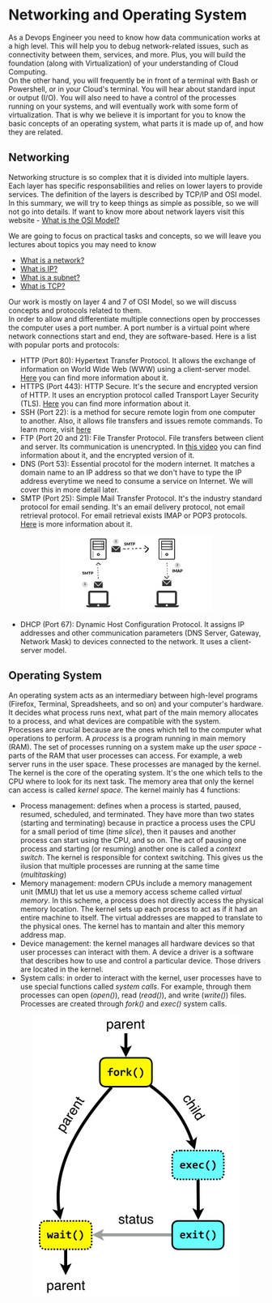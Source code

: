 # Networking and Operating System
As a Devops Engineer you need to know how data communication works at a high level. This will help you to debug network-related issues, such as connectivity between them, services, and more. Plus, you will build the foundation (along with Virtualization) of your understanding of Cloud Computing.  
On the other hand, you will frequently be in front of a terminal with Bash or Powershell, or in your Cloud's terminal. You will hear about standard input or output (I/O). You will also need to have a control of the processes running on your systems, and will eventually work with some form of virtualization. That is why we believe it is important for you to know the basic concepts of an operating system, what parts it is made up of, and how they are related.

## Networking
Networking structure is so complex that it is divided into multiple layers. Each layer has specific responsabilities and relies on lower layers to provide services. The definition of the layers is described by TCP/IP and OSI model. In this summary, we will try to keep things as simple as possible, so we will not go into details. If want to know more about network layers visit this website - [What is the OSI Model?](https://www.cloudflare.com/learning/ddos/glossary/open-systems-interconnection-model-osi/)

We are going to focus on practical tasks and concepts, so we will leave you lectures about topics you may need to know

* [What is a network?](https://www.cloudflare.com/learning/network-layer/what-is-the-network-layer/)
* [What is IP?](https://www.cloudflare.com/learning/dns/glossary/what-is-my-ip-address/)
* [What is a subnet?](https://www.cloudflare.com/learning/network-layer/what-is-a-subnet/)
* [What is TCP?](https://www.geeksforgeeks.org/what-is-transmission-control-protocol-tcp/)

Our work is mostly on layer 4 and 7 of OSI Model, so we will discuss concepts and protocols related to them.  
In order to allow and differentiate multiple connections open by proccesses the computer uses a port number. A port number is a virtual point where network connections start and end, they are software-based. Here is a list with popular ports and protocols:
* HTTP (Port 80): Hypertext Transfer Protocol. It allows the exchange of information on World Wide Web (WWW) using a client-server model. [Here](https://developer.mozilla.org/en-US/docs/Web/HTTP/Overview) you can find more information about it.
* HTTPS (Port 443): HTTP Secure. It's the secure and encrypted version of HTTP. It uses an encryption protocol called Transport Layer Security (TLS). [Here](https://www.ssl.com/faqs/what-is-https/) you can find more information about it.
* SSH (Port 22): is a method for secure remote login from one computer to another. Also, it allows file transfers and issues remote commands. To learn more, visit [here](https://www.ssh.com/academy/ssh/protocol)
* FTP (Port 20 and 21): File Transfer Protocol. File transfers between client and server. Its communication is unencrypted. In [this video](https://www.youtube.com/watch?v=tOj8MSEIbfA) you can find information about it, and the encrypted version of it.
* DNS (Port 53): Essential procotol for the modern internet. It matches a domain name to an IP address so that we don't have to type the IP address everytime we need to consume a service on Internet. We will cover this in more detail later.
* SMTP (Port 25): Simple Mail Transfer Protocol. It's the industry standard protocol for email sending. It's an email delivery protocol, not email retrieval protocol. For email retrieval exists IMAP or POP3 protocols. [Here](https://www.cloudflare.com/learning/email-security/what-is-smtp/) is more information about it.
<p align="center">
<img style="width:300px; height:150px" src=imgs/SMTP-IMAP-1.png >
</p>

* DHCP (Port 67): Dynamic Host Configuration Protocol. It assigns IP addresses and other communication parameters (DNS Server, Gateway, Network Mask) to devices connected to the network. It uses a client-server model.

## Operating System
An operating system acts as an intermediary between high-level programs (Firefox, Terminal, Spreadsheets, and so on) and your computer's hardware. It decides what process runs next, what part of the main memory allocates to a process, and what devices are compatible with the system.  
Processes are crucial because are the ones which tell to the computer what operations to perform. A *process* is a program running in main memory (RAM). The set of processes running on a system make up the *user space* - parts of the RAM that user processes can access. For example, a web server runs in the user space.  These processes are managed by the kernel. The kernel is the core of the operating system. It's the one which tells to the CPU where to look for its next task. The memory area that only the kernel can access is called *kernel space*. The kernel mainly has 4 functions:
* Process management: defines when a process is started, paused, resumed, scheduled, and terminated. They have more than two states (starting and terminating) because in practice a process uses the CPU for a small period of time (*time slice*), then it pauses and another process can start using the CPU, and so on. The act of pausing one process and starting (or resuming) another one is called a *context switch*. The kernel is responsible for context switching. This gives us the ilusion that multiple processes are running at the same time (*multitasking*)
* Memory management: modern CPUs include a memory management unit (MMU) that let us use a memory access scheme called *virtual memory*. In this scheme, a process does not directly access the physical memory location. The kernel sets up each process to act as if it had an entire machine to itself. The virtual addresses are mapped to translate to the physical ones. The kernel has to mantain and alter this memory address map.
* Device management: the kernel manages all hardware devices so that user processes can interact with them. A device a driver is a software that describes how to use and control a particular device. Those drivers are located in the kernel.
* System calls: in order to interact with the kernel, user processes have to use special functions called *system calls*. For example, through them processes can open (*open()*), read (*read()*), and write (*write()*) files. Processes are created through *fork()* and *exec()* system calls.

<p align="center">
<img src=imgs/fork-exec-exit-wait.png >
</p>
